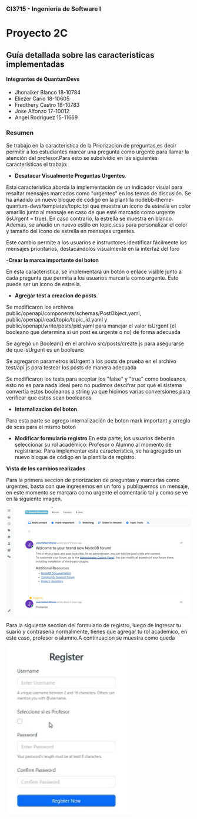 ### CI3715 - Ingeniería de Software I


# Proyecto 2C


## Guía detallada sobre las caracteristicas implementadas 

#### Integrantes de QuantumDevs 

- Jhonaiker Blanco 18-10784
- Eliezer Cario 18-10605
- Fredthery Castro 18-10783
- Jose Alfonzo 17-10012
- Angel Rodriguez 15-11669





### Resumen
Se trabajo en la caracteristica de la Priorizacion de preguntas,es decir
permitir a los estudiantes marcar una pregunta como urgente para llamar la atención del profesor.Para esto se subdividio en las siguientes caracteristicas el trabajo:

- **Desatacar Visualmente Preguntas Urgentes**.

Esta caracteristica aborda la implementación de un indicador visual para resaltar mensajes marcados como "urgentes" en los temas de discusión. Se ha añadido un nuevo bloque de código en la plantilla nodebb-theme-quantum-devs/templates/topic.tpl que muestra un ícono de estrella en color amarillo junto al mensaje en caso de que esté marcado como urgente (isUrgent = true). En caso contrario, la estrella se muestra en blanco. Además, se añadió un nuevo estilo en topic.scss para personalizar el color y tamaño del ícono de estrella en mensajes urgentes.

Este cambio permite a los usuarios e instructores identificar fácilmente los mensajes prioritarios, destacándolos visualmente en la interfaz del foro

-**Crear la marca importante del boton**

En esta caracteristica, se implementará un botón o enlace visible junto a cada pregunta que permita a los usuarios marcarla como urgente. Esto puede ser un icono de estrella.

- **Agregar test a creacion de posts**.

Se modificaron los archivos public/openapi/components/schemas/PostObject.yaml, public/openapi/read/topic/topic_id.yaml y public/openapi/write/posts/pid.yaml para manejar el valor isUrgent (el booleano que determina si un post es urgente o no) de forma adecuada

Se agregó un Boolean() en el archivo src/posts/create.js para asegurarse de que isUrgent es un booleano

Se agregaron parametros isUrgent a los posts de prueba en el archivo test/api.js para testear los posts de manera adecuada

Se modificaron los tests para aceptar los "false" y "true" como booleanos, esto no es para nada ideal pero no pudimos descifrar por qué el sistema convertía estos booleanos a string ya que hicimos varias conversiones para verificar que estos sean booleanos 

- **Internalizacion del boton**.

Para esta parte se agrego internalización de boton mark important y arreglo de scss para el mismo boton

- **Modificar formulario registro**
En esta parte, los usuarios deberán seleccionar su rol académico: Profesor o Alumno al momento de registrarse. Para implementar esta característica, se ha agregado un nuevo bloque de código en la plantilla de registro.

**Vista de los cambios realizados**

Para la primera seccion de priorizacion de preguntas y marcarlas como urgentes, basta con que ingresemos en un foro y publiquemos un mensaje, en este momento se marcara como urgente el comentario tal y como se ve en la siguiente imagen.

![alt text](image.png)

Para la siguiente seccion del formulario de registro, luego de ingresar tu suario y contrasena normalmente, tienes que agregar tu rol academico, en este caso, profesor o alumno.A continuacion se muestra como queda

![alt text](image-1.png)